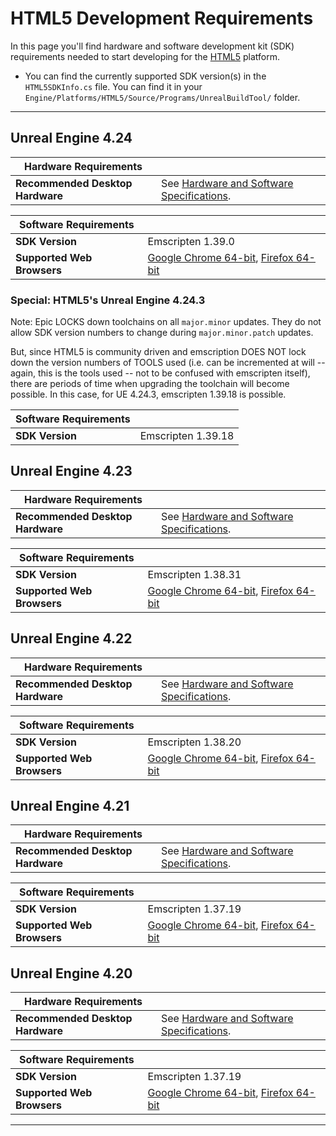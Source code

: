 # HTML5 Development Requirements

In this page you'll find hardware and software development kit (SDK) requirements needed to start developing for the [HTML5](../HTML5.md) platform.

- You can find the currently supported SDK version(s) in the `HTML5SDKInfo.cs` file. You can find it in your `Engine/Platforms/HTML5/Source/Programs/UnrealBuildTool/` folder.

* * *

## Unreal Engine 4.24

| Hardware Requirements ||
| --- | --- |
| **Recommended Desktop Hardware** | See [Hardware and Software Specifications](https://docs.unrealengine.com/en-US/GettingStarted/RecommendedSpecifications). |

| Software Requirements ||
| --- | --- |
| **SDK Version** | Emscripten 1.39.0 |
| **Supported Web Browsers** | [Google Chrome 64-bit](https://www.google.com/chrome/beta/), [Firefox 64-bit](https://www.mozilla.org/en-US/firefox/all/) |

### Special: HTML5's Unreal Engine 4.24.3

Note: Epic LOCKS down toolchains on all `major.minor` updates.
They do not allow SDK version numbers to change during `major.minor.patch` updates.

But, since HTML5 is community driven and emscription DOES NOT lock down the version numbers
of TOOLS used (i.e. can be incremented at will -- again, this is the tools used -- not to
be confused with emscripten itself), there are periods of time when upgrading the toolchain
will become possible.  In this case, for UE 4.24.3, emscripten 1.39.18 is possible.

| Software Requirements ||
| --- | --- |
| **SDK Version** | Emscripten 1.39.18 |


## Unreal Engine 4.23

| Hardware Requirements ||
| --- | --- |
| **Recommended Desktop Hardware** | See [Hardware and Software Specifications](https://docs.unrealengine.com/en-US/GettingStarted/RecommendedSpecifications). |

| Software Requirements ||
| --- | --- |
| **SDK Version** | Emscripten 1.38.31 |
| **Supported Web Browsers** | [Google Chrome 64-bit](https://www.google.com/chrome/beta/), [Firefox 64-bit](https://www.mozilla.org/en-US/firefox/all/) |:wa


## Unreal Engine 4.22

| Hardware Requirements ||
| --- | --- |
| **Recommended Desktop Hardware** | See [Hardware and Software Specifications](https://docs.unrealengine.com/en-US/GettingStarted/RecommendedSpecifications). |

| Software Requirements ||
| --- | --- |
| **SDK Version** | Emscripten 1.38.20 |
| **Supported Web Browsers** | [Google Chrome 64-bit](https://www.google.com/chrome/beta/), [Firefox 64-bit](https://www.mozilla.org/en-US/firefox/all/) |


## Unreal Engine 4.21

| Hardware Requirements ||
| --- | --- |
| **Recommended Desktop Hardware** | See [Hardware and Software Specifications](https://docs.unrealengine.com/en-US/GettingStarted/RecommendedSpecifications). |

| Software Requirements ||
| --- | --- |
| **SDK Version** | Emscripten 1.37.19 |
| **Supported Web Browsers** | [Google Chrome 64-bit](https://www.google.com/chrome/beta/), [Firefox 64-bit](https://www.mozilla.org/en-US/firefox/all/) |


## Unreal Engine 4.20

| Hardware Requirements ||
| --- | --- |
| **Recommended Desktop Hardware** | See [Hardware and Software Specifications](https://docs.unrealengine.com/en-US/GettingStarted/RecommendedSpecifications). |

| Software Requirements ||
| --- | --- |
| **SDK Version** | Emscripten 1.37.19 |
| **Supported Web Browsers** | [Google Chrome 64-bit](https://www.google.com/chrome/beta/), [Firefox 64-bit](https://www.mozilla.org/en-US/firefox/all/) |


* * *

